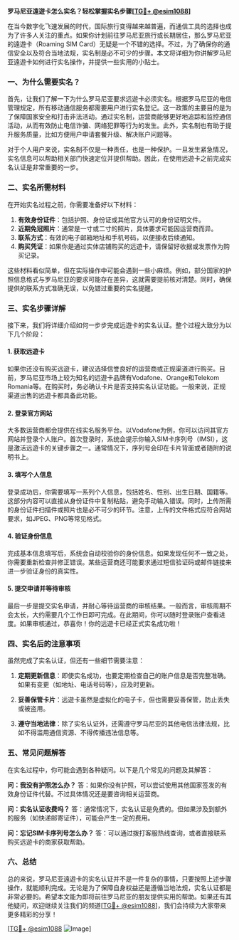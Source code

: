 **罗马尼亚遠遊卡怎么实名？轻松掌握实名步骤[[TG💪+ @esim1088](https://t.me/s/esim1088)]**

在当今数字化飞速发展的时代，国际旅行变得越来越普遍，而通信工具的选择也成为了许多人关注的重点。如果你计划前往罗马尼亚旅行或长期居住，那么罗马尼亚的遠遊卡（Roaming SIM Card）无疑是一个不错的选择。不过，为了确保你的通信安全以及符合当地法规，实名制是必不可少的步骤。本文将详细为你讲解罗马尼亚遠遊卡如何进行实名操作，并提供一些实用的小贴士。

### 一、为什么需要实名？

首先，让我们了解一下为什么罗马尼亚要求远遊卡必须实名。根据罗马尼亚的电信管理规定，所有移动通信服务都需要用户进行实名登记。这一政策的主要目的是为了保障国家安全和打击非法活动。通过实名制，运营商能够更好地追踪和监控通信活动，从而有效防止电信诈骗、网络犯罪等行为的发生。此外，实名制也有助于提升服务质量，比如方便用户申请套餐升级、解决账户问题等。

对于个人用户来说，实名制不仅是一种责任，也是一种保护。一旦发生紧急情况，实名信息可以帮助相关部门快速定位并提供帮助。因此，在使用远遊卡之前完成实名认证是非常重要的一步。

### 二、实名所需材料

在开始实名过程之前，你需要准备好以下材料：

1. **有效身份证件**：包括护照、身份证或其他官方认可的身份证明文件。
2. **近期免冠照片**：通常是一寸或二寸的照片，具体要求可能因运营商而异。
3. **联系方式**：有效的电子邮箱地址和手机号码，以便接收后续通知。
4. **购买凭证**：如果你是通过实体店铺购买的远遊卡，请保留好收据或发票作为购买记录。

这些材料看似简单，但在实际操作中可能会遇到一些小麻烦。例如，部分国家的护照信息格式与罗马尼亚的要求可能存在差异，这就需要提前核对清楚。同时，确保提供的联系方式准确无误，以免错过重要的实名提醒。

### 三、实名步骤详解

接下来，我们将详细介绍如何一步步完成远遊卡的实名认证。整个过程大致分为以下几个阶段：

#### 1. 获取远遊卡

如果你还没有购买远遊卡，建议选择信誉良好的运营商或正规渠道进行购买。目前，罗马尼亚市场上较为知名的远遊卡品牌有Vodafone、Orange和Telekom Romania等。在购买时，务必确认卡片是否支持实名认证功能。一般来说，正规渠道出售的远遊卡都具备此功能。

#### 2. 登录官方网站

大多数运营商都会提供在线实名服务平台。以Vodafone为例，你可以访问其官方网站并登录个人账户。首次登录时，系统会提示你输入SIM卡序列号（IMSI），这是激活远遊卡的关键步骤之一。通常情况下，序列号会印在卡片背面或者随附的说明书上。

#### 3. 填写个人信息

登录成功后，你需要填写一系列个人信息，包括姓名、性别、出生日期、国籍等。这部分内容可以直接从身份证件中复制粘贴，避免手动输入错误。同时，上传所需的身份证件扫描件或照片也是必不可少的环节。注意，上传的文件格式应符合网站要求，如JPEG、PNG等常见格式。

#### 4. 验证身份信息

完成基本信息填写后，系统会自动校验你的身份信息。如果发现任何不一致之处，你需要重新检查并修正错误。某些运营商还可能要求通过短信验证码或邮件链接来进一步验证身份的真实性。

#### 5. 提交申请并等待审核

最后一步是提交实名申请，并耐心等待运营商的审核结果。一般而言，审核周期不会太长，大约需要几个工作日即可完成。在此期间，你可以随时登录账户查看进度。如果审核通过，恭喜你！你的远遊卡已经正式实名成功啦！

### 四、实名后的注意事项

虽然完成了实名认证，但还有一些细节需要注意：

1. **定期更新信息**：即使实名成功，也要定期检查自己的账户信息是否完整准确。如果有变更（如地址、电话号码等），应及时更新。
   
2. **妥善保管卡片**：远遊卡虽然是虚拟化的电子卡，但也需要妥善保管，防止丢失或被盗用。

3. **遵守当地法律**：除了实名认证外，还需遵守罗马尼亚的其他电信法律法规，比如不得滥用通信资源、不得传播违法信息等。

### 五、常见问题解答

在实名过程中，你可能会遇到各种疑问。以下是几个常见的问题及其解答：

**问：我没有护照怎么办？**
答：如果你没有护照，可以尝试使用其他国家签发的有效身份证件代替。不过具体情况还是要咨询相关运营商。

**问：实名认证收费吗？**
答：通常情况下，实名认证是免费的。但如果涉及到额外的服务（如快递邮寄证件），可能会产生一定的费用。

**问：忘记SIM卡序列号怎么办？**
答：可以通过拨打客服热线查询，或者直接联系购买远遊卡的商家获取帮助。

### 六、总结

总的来说，罗马尼亚遠遊卡的实名认证并不是一件复杂的事情，只要按照上述步骤操作，就能顺利完成。无论是为了保障自身权益还是遵循当地法规，实名认证都是非常必要的。希望本文能为即将前往罗马尼亚的朋友提供实用的帮助。如果还有其他疑问，欢迎继续关注我们的频道[[TG💪+ @esim1088](https://t.me/s/esim1088)]，我们会持续为大家带来更多精彩的分享！

[[TG💪+ @esim1088](https://t.me/s/esim1088) ![Image](https://i.postimg.cc/4NQfJmqS/Snipaste-2025-05-13-00-14-12.png)]